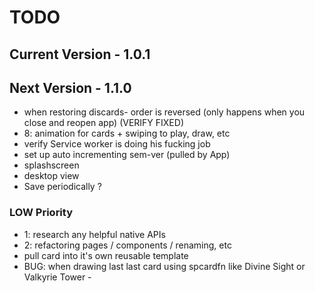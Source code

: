 # TODO


## Current Version -  1.0.1


## Next Version -  1.1.0 
- when restoring discards- order is reversed (only happens when you close and reopen app) (VERIFY FIXED)
- 8: animation for cards + swiping to play, draw, etc
- verify Service worker is doing his fucking job
- set up auto incrementing sem-ver (pulled by App)
- splashscreen
- desktop view
- Save periodically ?

### LOW Priority
- 1: research any helpful native APIs
- 2: refactoring pages / components / renaming, etc
- pull card into it's own reusable template
- BUG: when drawing last last card using spcardfn like Divine Sight or Valkyrie Tower - 